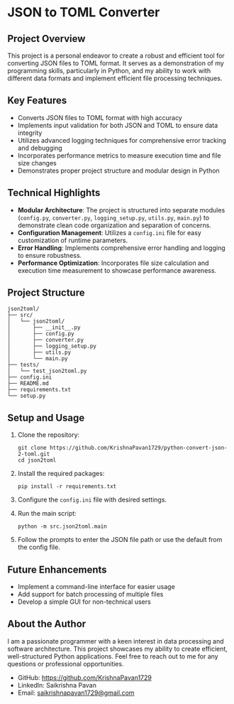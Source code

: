 # JSON to TOML Converter

## Project Overview

This project is a personal endeavor to create a robust and efficient tool for converting JSON files to TOML format. It serves as a demonstration of my programming skills, particularly in Python, and my ability to work with different data formats and implement efficient file processing techniques.

## Key Features

- Converts JSON files to TOML format with high accuracy
- Implements input validation for both JSON and TOML to ensure data integrity
- Utilizes advanced logging techniques for comprehensive error tracking and debugging
- Incorporates performance metrics to measure execution time and file size changes
- Demonstrates proper project structure and modular design in Python

## Technical Highlights

- **Modular Architecture**: The project is structured into separate modules (`config.py`, `converter.py`, `logging_setup.py`, `utils.py`, `main.py`) to demonstrate clean code organization and separation of concerns.
- **Configuration Management**: Utilizes a `config.ini` file for easy customization of runtime parameters.
- **Error Handling**: Implements comprehensive error handling and logging to ensure robustness.
- **Performance Optimization**: Incorporates file size calculation and execution time measurement to showcase performance awareness.

## Project Structure

```
json2toml/
├── src/
│   └── json2toml/
│       ├── __init__.py
│       ├── config.py
│       ├── converter.py
│       ├── logging_setup.py
│       ├── utils.py
│       └── main.py
├── tests/
│   └── test_json2toml.py
├── config.ini
├── README.md
├── requirements.txt
└── setup.py
```

## Setup and Usage

1. Clone the repository:
   ```
   git clone https://github.com/KrishnaPavan1729/python-convert-json-2-toml.git
   cd json2toml
   ```

2. Install the required packages:
   ```
   pip install -r requirements.txt
   ```

3. Configure the `config.ini` file with desired settings.

4. Run the main script:
   ```
   python -m src.json2toml.main
   ```

5. Follow the prompts to enter the JSON file path or use the default from the config file.

## Future Enhancements

- Implement a command-line interface for easier usage
- Add support for batch processing of multiple files
- Develop a simple GUI for non-technical users

## About the Author

I am a passionate programmer with a keen interest in data processing and software architecture. This project showcases my ability to create efficient, well-structured Python applications. Feel free to reach out to me for any questions or professional opportunities.

- GitHub: https://github.com/KrishnaPavan1729
- LinkedIn: Saikrishna Pavan
- Email: saikrishnapavan1729@gmail.com


